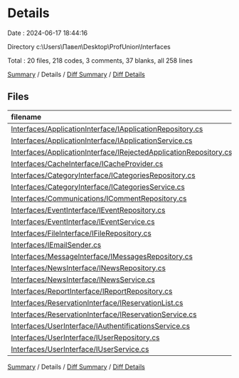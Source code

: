 # Details

Date : 2024-06-17 18:44:16

Directory c:\\Users\\Павел\\Desktop\\ProfUnion\\Interfaces

Total : 20 files,  218 codes, 3 comments, 37 blanks, all 258 lines

[Summary](results.md) / Details / [Diff Summary](diff.md) / [Diff Details](diff-details.md)

## Files
| filename | language | code | comment | blank | total |
| :--- | :--- | ---: | ---: | ---: | ---: |
| [Interfaces/ApplicationInterface/IApplicationRepository.cs](/Interfaces/ApplicationInterface/IApplicationRepository.cs) | C# | 14 | 0 | 1 | 15 |
| [Interfaces/ApplicationInterface/IApplicationService.cs](/Interfaces/ApplicationInterface/IApplicationService.cs) | C# | 10 | 0 | 3 | 13 |
| [Interfaces/ApplicationInterface/IRejectedApplicationRepository.cs](/Interfaces/ApplicationInterface/IRejectedApplicationRepository.cs) | C# | 11 | 0 | 1 | 12 |
| [Interfaces/CacheInterface/ICacheProvider.cs](/Interfaces/CacheInterface/ICacheProvider.cs) | C# | 10 | 0 | 1 | 11 |
| [Interfaces/CategoryInterface/ICategoriesRepository.cs](/Interfaces/CategoryInterface/ICategoriesRepository.cs) | C# | 13 | 0 | 1 | 14 |
| [Interfaces/CategoryInterface/ICategoriesService.cs](/Interfaces/CategoryInterface/ICategoriesService.cs) | C# | 8 | 0 | 1 | 9 |
| [Interfaces/Communications/ICommentRepository.cs](/Interfaces/Communications/ICommentRepository.cs) | C# | 10 | 0 | 2 | 12 |
| [Interfaces/EventInterface/IEventRepository.cs](/Interfaces/EventInterface/IEventRepository.cs) | C# | 14 | 1 | 1 | 16 |
| [Interfaces/EventInterface/IEventService.cs](/Interfaces/EventInterface/IEventService.cs) | C# | 11 | 1 | 2 | 14 |
| [Interfaces/FileInterface/IFileRepository.cs](/Interfaces/FileInterface/IFileRepository.cs) | C# | 10 | 1 | 2 | 13 |
| [Interfaces/IEmailSender.cs](/Interfaces/IEmailSender.cs) | C# | 10 | 0 | 1 | 11 |
| [Interfaces/MessageInterface/IMessagesRepository.cs](/Interfaces/MessageInterface/IMessagesRepository.cs) | C# | 10 | 0 | 1 | 11 |
| [Interfaces/NewsInterface/INewsRepository.cs](/Interfaces/NewsInterface/INewsRepository.cs) | C# | 13 | 0 | 4 | 17 |
| [Interfaces/NewsInterface/INewsService.cs](/Interfaces/NewsInterface/INewsService.cs) | C# | 11 | 0 | 7 | 18 |
| [Interfaces/ReportInterface/IReportRepository.cs](/Interfaces/ReportInterface/IReportRepository.cs) | C# | 7 | 0 | 1 | 8 |
| [Interfaces/ReservationInterface/IReservationList.cs](/Interfaces/ReservationInterface/IReservationList.cs) | C# | 15 | 0 | 1 | 16 |
| [Interfaces/ReservationInterface/IReservationService.cs](/Interfaces/ReservationInterface/IReservationService.cs) | C# | 9 | 0 | 3 | 12 |
| [Interfaces/UserInterface/IAuthentificationsService.cs](/Interfaces/UserInterface/IAuthentificationsService.cs) | C# | 9 | 0 | 2 | 11 |
| [Interfaces/UserInterface/IUserRepository.cs](/Interfaces/UserInterface/IUserRepository.cs) | C# | 14 | 0 | 1 | 15 |
| [Interfaces/UserInterface/IUserService.cs](/Interfaces/UserInterface/IUserService.cs) | C# | 9 | 0 | 1 | 10 |

[Summary](results.md) / Details / [Diff Summary](diff.md) / [Diff Details](diff-details.md)